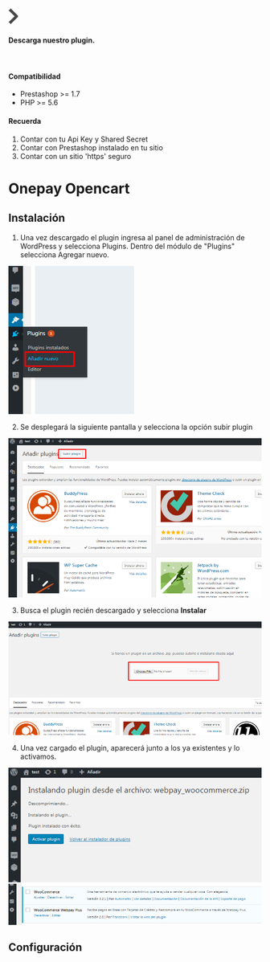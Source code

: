 <div class="data-menu-side-right">
  <div class="btn-side-right"><span><img src="/images/navbar.png"></span></div>
  <div class="block-cantainer">
    <h4>Descarga nuestro plugin.</h4>
    <br>
    <h4>Compatibilidad</h4>
    <ul>
      <li>Prestashop >= 1.7</li>
      <li>PHP >= 5.6</li>
    </ul>
    <h4>Recuerda</h4>
    <ol>
      <li>Contar con tu Api Key y Shared Secret</li>
      <li>Contar con Prestashop instalado en tu sitio</li>
      <li>Contar con un sitio 'https' seguro</li>
    </ol>
  </div>
</div>

<h1 class="toc-ignore">Onepay Opencart</h1>
<h1 style="display: none;">Onepay</h1>

## Instalación

1. Una vez descargado el plugin ingresa al panel de administración de WordPress y selecciona Plugins.
Dentro del módulo de "Plugins" selecciona Agregar nuevo.

<img src="/images/plug/woo/webpay/01.png" class="rounded mx-auto d-block">

2. Se desplegará la siguiente pantalla y selecciona la opción subir plugin

<img src="/images/plug/woo/webpay/02.png" class="rounded mx-auto d-block">

3. Busca el plugin recién descargado y selecciona **Instalar**

<img src="/images/plug/woo/webpay/03.png" class="rounded mx-auto d-block">

4. Una vez cargado el plugin, aparecerá junto a los ya existentes y lo activamos.

<img src="/images/plug/woo/webpay/04.png" class="rounded mx-auto d-block"/>

<img src="/images/plug/woo/webpay/05.png" class="rounded mx-auto d-block"/>

## Configuración

